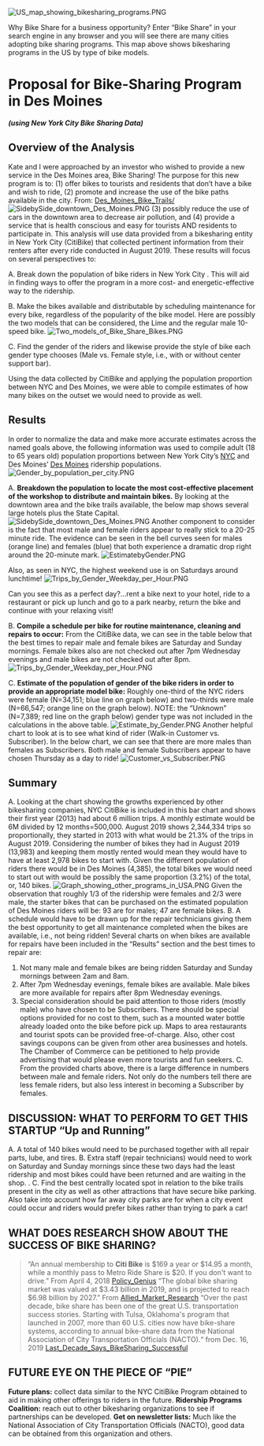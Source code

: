 ![US_map_showing_bikesharing_programs.PNG](Resources/US_map_showing_bikesharing_programs.PNG)

Why Bike Share for a business opportunity? Enter “Bike Share” in your search engine in any browser and you will see there are many cities adopting bike sharing programs. This map above shows bikesharing programs in the US by type of bike models. 
 
# Proposal for Bike-Sharing Program in Des Moines #
***(using New York City Bike Sharing Data)***

## Overview of the Analysis
Kate and I were approached by an investor who wished to provide a new service in the Des Moines area, Bike Sharing! The purpose for this new program is to:
(1)	offer bikes to tourists and residents that don’t have a bike and wish to ride,
(2)	promote and increase the use of the bike paths available in the city. From: [Des_Moines_Bike_Trails/](https://www.traillink.com/city/des-moines-ia-trails/)
![SidebySide_downtown_Des_Moines.PNG](Resources/SidebySide_downtown_Des_Moines.PNG)
(3)	possibly reduce the use of cars in the downtown area to decrease air pollution, and 
(4)	provide a service that is health conscious and easy for tourists AND residents to participate in.
This analysis will use data provided from a bikesharing entity in New York City (CitiBike) that collected pertinent information from their renters after every ride conducted in August 2019. These results will focus on several perspectives to:

A. Break down the population of bike riders in New York City . This will aid in finding ways to offer the program in a more cost- and energetic-effective way to the ridership.
     
B. Make the bikes available and distributable by scheduling maintenance for every bike, regardless of the popularity of the bike model. Here are possibly the two models that can be considered, the Lime and the regular male 10-speed bike. ![Two_models_of_Bike_Share_Bikes.PNG](Resources/Two_models_of_Bike_Share_Bikes.PNG)
     
C. Find the gender of the riders and likewise provide the style of bike each gender type chooses (Male vs. Female style, i.e., with or without center support bar).
     
Using the data collected by CitiBike and applying the population proportion between NYC and Des Moines, we were able to compile estimates of how many bikes on the outset we would need to provide as well.

## Results
In order to normalize the data and make more accurate estimates across the named goals above, the following information was used to compile adult (18 to 65 years old) population proportions between New York City’s [NYC](https://www.census.gov/quickfacts/fact/table/newyorkcitynewyork,US/POP010220) and Des Moines’ [Des Moines](https://www.census.gov/quickfacts/fact/table/desmoinescityiowa,US/PST045221) ridership populations.
![Gender_by_population_per_city.PNG](Resources/Gender_by_population_per_city.PNG)	 

A.	**Breakdown the population to locate the most cost-effective placement of the workshop to distribute and maintain bikes.** By looking at the downtown area and the bike trails available, the below map shows several large hotels plus the State Capital. 
![SidebySide_downtown_Des_Moines.PNG](Resources/SidebySide_downtown_Des_Moines.PNG)
Another component to consider is the fact that most male and female riders appear to really stick to a 20-25 minute ride. The evidence can be seen in the bell curves seen for males (orange line) and females (blue) that both experience a dramatic drop right around the 20-minute mark.
![EstimatebyGender.PNG](Resources/ByGenderEstimate.PNG)

Also, as seen in NYC, the highest weekend use is on Saturdays around lunchtime!
![Trips_by_Gender_Weekday_per_Hour.PNG](Resources/TripsXGender_WkdayperHour.PNG)

Can you see this as a perfect day?…rent a bike next to your hotel, ride to a restaurant or pick up lunch and go to a park nearby, return the bike and continue with your relaxing visit!

B.	**Compile a schedule per bike for routine maintenance, cleaning and repairs to occur:** From the CitiBike data, we can see in the table below that the best times to repair male and female bikes are Saturday and Sunday mornings. Female bikes also are not checked out after 7pm Wednesday evenings and male bikes are not checked out after 8pm.
![Trips_by_Gender_Weekday_per_Hour.PNG](Resources/TripsXGender_WkdayperHour.PNG)

C.	**Estimate of the population of gender of the bike riders in order to provide an appropriate model bike:** Roughly one-third of the NYC riders were female (N=34,151; blue line on graph below) and two-thirds were male (N=66,547; orange line on the graph below). NOTE: the “Unknown” (N=7,389; red line on the graph below) gender type was not included in the calculations in the above table.
![Estimate_by_Gender.PNG](Resources/ByGenderEstimate.PNG)
Another helpful chart to look at is to see what kind of rider (Walk-in Customer vs. Subscriber). In the below chart, we can see that there are more males than females as Subscribers. Both male and female Subscribers appear to have chosen Thursday as a day to ride!
![Customer_vs_Subscriber.PNG](Resources/Customer_vs_Subscriber.PNG)

## Summary
A.	Looking at the chart showing the growths experienced by other bikesharing companies, NYC CitiBike is included in this bar chart and shows their first year (2013) had about 6 million trips. A monthly estimate would be 6M divided by 12 months=500,000. August 2019 shows 2,344,334 trips so proportionally, they started in 2013 with what would be 21.3% of the trips in August 2019. Considering the number of bikes they had in August 2019 (13,983) and keeping them mostly rented would mean they would have to have at least 2,978 bikes to start with. Given the different population of riders there would be in Des Moines (4,385), the total bikes we would need to start out with would be possibly the same proportion (3.2%) of the total, or, 140 bikes.
![Graph_showing_other_programs_in_USA.PNG](Resources/Graph_showing_other_programs_in_USA.PNG)
Given the observation that roughly 1/3 of the ridership were females and 2/3 were  male, the starter bikes that can be purchased on the estimated population of Des Moines riders will be: 93 are for males; 47 are female bikes.
B.	A schedule would have to be drawn up for the repair technicians giving them the best opportunity to get all maintenance completed when the bikes are available, i.e., not being ridden! Several charts on when bikes are available for repairs have been included in the “Results” section and the best times to repair are: 
1)	Not many male and female bikes are being ridden Saturday and Sunday mornings between 2am and 8am.
2)	After 7pm Wednesday evenings, female bikes are available. Male bikes are more available for repairs after 8pm Wednesday evenings.
3)	Special consideration should be paid attention to those riders (mostly male) who have chosen to be Subscribers. There should be special options provided for no cost to them, such as a mounted water bottle already loaded onto the bike before pick up. Maps to area restaurants and tourist spots can be provided free-of-charge. Also, other cost savings coupons can be given from other area businesses and hotels. The Chamber of Commerce can be petitioned to help provide advertising that would please even more tourists and fun seekers.
C.	From the provided charts above, there is a large difference in numbers between male and female riders. Not only do the numbers tell there are less female riders, but also less interest in becoming a Subscriber by females.

## DISCUSSION: WHAT TO PERFORM TO GET THIS STARTUP “Up and Running”
A.	A total of 140 bikes would need to be purchased together with all repair parts, lube, and tires.
B.	Extra staff (repair technicians) would need to work on Saturday and Sunday mornings since these two days had the least ridership and most bikes could have been returned and are waiting in the shop. .
C.	Find the best centrally located spot in relation to the bike trails present in the city as well as other attractions that have secure bike parking. Also take into account how far away city parks are for when a city event could occur and riders would prefer bikes rather than trying to park a car!

## WHAT DOES RESEARCH SHOW ABOUT THE SUCCESS OF BIKE SHARING?
>“An annual membership to **Citi Bike** is $169 a year or $14.95 a month, while a monthly pass to Metro Ride Share is $20. If you don't want to drive.” From April 4, 2018 [Policy_Genius](https://www.policygenius.com/news/)
>“The global bike sharing market was valued at $3.43 billion in 2019, and is projected to reach $6.98 billion by 2027.” From [Allied_Market_Research](https://www.alliedmarketresearch.com/bike-sharing-market-A11309)
>“Over the past decade, bike share has been one of the great U.S. transportation success stories. Starting with Tulsa, Oklahoma's program that launched in 2007, more than 60 U.S. cities now have bike-share systems, according to annual bike-share data from the National Association of City Transportation Officials (NACTO).“ from Dec. 16, 2019 [Last_Decade_Says_BikeSharing_Successful]( https://archive.curbed.com/2019/12/16/20864145/bike-share-citi-bike-jump-uber)

## FUTURE EYE ON THE PIECE OF “PIE”
**Future plans:** collect data similar to the NYC CitiBike Program obtained to aid in making other offerings to riders in the future.
**Ridership Programs Coalition:** reach out to other bikesharing organizations to see if partnerships can be developed.
**Get on newsletter lists:** Much like the National Association of City Transportation Officials (NACTO), good data can be obtained from this organization and others.

